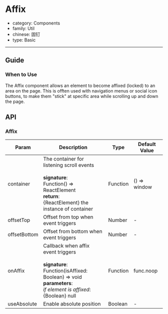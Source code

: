 # Affix

-   category: Components
-   family: Util
-   chinese: 固钉
-   type: Basic

---

## Guide

### When to Use

The Affix component allows an element to become affixed (locked) to an area on the page. This is offten used with navigation menus or social icon buttons, to make them "stick" at specific area while scrolling up and down the page.

## API

### Affix

| Param           | Description                                                                                                                  | Type       | Default Value          |
| ------------- | ------------------------------------------------------------------------------------------------------------------- | -------- | ------------ |
| container     | The container for listening scroll events<br><br>**signature**:<br>Function() => ReactElement<br>**return**:<br>{ReactElement} the instance of container<br>     | Function | () => window |
| offsetTop     | Offset from top when event triggers  | Number   | -       |
| offsetBottom  | Offset from bottom when event triggers | Number   | -     |
| onAffix       | Callback when affix event triggers <br><br>**signature**:<br>Function(isAffixed: Boolean) => void<br>**parameters**:<br>_if element is affixed_: {Boolean} null | Function | func.noop    |
| useAbsolute | Enable absolute position                                                                                                    | Boolean  | -            |
